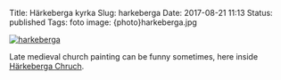 Title: Härkeberga kyrka
Slug: harkeberga
Date: 2017-08-21 11:13
Status: published
Tags: foto
image: {photo}harkeberga.jpg

[![harkeberga]({photo}harkeberga.jpg "harkeberga")]({filename}/harkeberga.jpg)

Late medieval church painting can be funny sometimes, here inside [Härkeberga Chruch](https://en.wikipedia.org/wiki/H%C3%A4rkeberga_Church).
